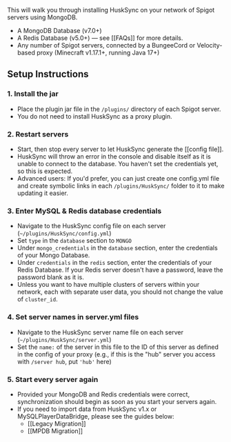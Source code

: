 This will walk you through installing HuskSync on your network of Spigot servers using MongoDB.

* A MongoDB Database (v7.0+)
* A Redis Database (v5.0+) &mdash; see [[FAQs]] for more details.
* Any number of Spigot servers, connected by a BungeeCord or Velocity-based proxy (Minecraft v1.17.1+, running Java 17+)

## Setup Instructions
### 1. Install the jar
- Place the plugin jar file in the `/plugins/` directory of each Spigot server.
- You do not need to install HuskSync as a proxy plugin.
### 2. Restart servers
- Start, then stop every server to let HuskSync generate the [[config file]].
- HuskSync will throw an error in the console and disable itself as it is unable to connect to the database. You haven't set the credentials yet, so this is expected.
- Advanced users: If you'd prefer, you can just create one config.yml file and create symbolic links in each `/plugins/HuskSync/` folder to it to make updating it easier.
### 3. Enter MySQL & Redis database credentials
- Navigate to the HuskSync config file on each server (`~/plugins/HuskSync/config.yml`)
- Set `type` in the `database` section to `MONGO`
- Under `mongo_credentials` in the `database` section, enter the credentials of your Mongo Database.
- Under `credentials` in the `redis` section, enter the credentials of your Redis Database. If your Redis server doesn't have a password, leave the password blank as it is.
- Unless you want to have multiple clusters of servers within your network, each with separate user data, you should not change the value of `cluster_id`.
### 4. Set server names in server.yml files
- Navigate to the HuskSync server name file on each server (`~/plugins/HuskSync/server.yml`)
- Set the `name:` of the server in this file to the ID of this server as defined in the config of your proxy (e.g., if this is the "hub" server you access with `/server hub`, put `'hub'` here)
### 5. Start every server again
- Provided your MongoDB and Redis credentials were correct, synchronization should begin as soon as you start your servers again.
- If you need to import data from HuskSync v1.x or MySQLPlayerDataBridge, please see the guides below:
  - [[Legacy Migration]]
  - [[MPDB Migration]]